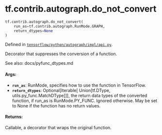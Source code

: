 <div itemscope itemtype="http://developers.google.com/ReferenceObject">
<meta itemprop="name" content="tf.contrib.autograph.do_not_convert" />
<meta itemprop="path" content="Stable" />
</div>

# tf.contrib.autograph.do_not_convert

``` python
tf.contrib.autograph.do_not_convert(
    run_as=tf.contrib.autograph.RunMode.GRAPH,
    return_dtypes=None
)
```



Defined in [`tensorflow/python/autograph/impl/api.py`](/code/stable/tensorflow/python/autograph/impl/api.py).

Decorator that suppresses the conversion of a function.

See also: docs/pyfunc_dtypes.md

#### Args:

* <b>`run_as`</b>: RunMode, specifies how to use the function in TensorFlow.
* <b>`return_dtypes`</b>: Optional[Iterable[
      Union[tf.DType, utils.py_func.MatchDType]]], the return data types of
      the converted function, if run_as is RunMode.PY_FUNC. Ignored otherwise.
      May be set to None if the function has no return values.


#### Returns:

Callable, a decorator that wraps the original function.